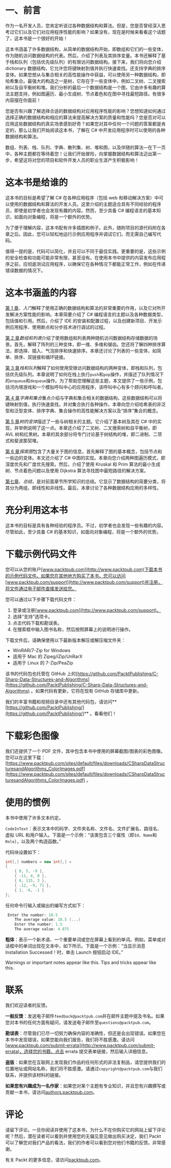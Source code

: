 # 一、前言

作为一名开发人员，您肯定听说过各种数据结构和算法。但是，您是否曾经深入思考过它们以及它们对应用程序性能的影响？如果没有，现在是时候来看看这个话题了，这本书是一个很好的开始！

这本书涵盖了许多数据结构，从简单的数据结构开始，即数组和它们的一些变体，作为随机访问数据结构的代表。然后，介绍了列表及其排序变量。本书还解释了基于栈和队列（包括优先级队列）的有限访问数据结构。接下来，我们将向您介绍 dictionary 数据结构，它允许您将键映射到值并执行快速查找。还支持字典的排序变体。如果您想从与集合相关的高性能操作中获益，可以使用另一种数据结构，即哈希集合。最强大的构造之一是树，它存在于一些变体中，例如二叉树、二叉搜索树以及自平衡树和堆。我们分析的最后一个数据结构是一个图，它由许多有趣的算法主题支持，例如图遍历、最小生成树、节点着色和在图中寻找最短路径。有很多内容摆在你面前！

您是否有兴趣了解选择合适的数据结构对应用程序性能的影响？您想知道如何通过选择正确的数据结构和相应的算法来提高解决方案的质量和性能吗？您是否对可以应用这些数据结构的真实场景感到好奇？如果您对其中任何一个问题的答案都是肯定的，那么让我们开始阅读这本书，了解在 C# 中开发应用程序时可以使用的各种数据结构和算法。

数组、列表、栈、队列、字典、散列集、树、堆和图，以及伴随的算法—在下一页中，各种主题都在等待着您！让我们开始冒险，向掌握数据结构和算法迈出第一步，希望这将对您的项目和软件开发人员的职业生涯产生积极影响！

# 这本书是给谁的

这本书的目标是希望了解 C# 在各种应用程序（包括 web 和移动解决方案）中可以使用的数据结构和算法的开发人员。这里介绍的主题适合具有不同经验的程序员，即使是初学者也会发现有趣的内容。然而，至少具备 C# 编程语言的基本知识，如面向对象编程，将是一个额外的优势。

为了便于理解内容，这本书配有许多插图和例子。此外，随附项目的源代码附在各章之后。因此，您可以轻松地运行示例应用程序并调试它们，而无需自己编写代码。

值得一提的是，代码可以简化，并且可以不同于最佳实践。更重要的是，这些示例的安全检查和功能可能非常有限，甚至没有。在使用本书中提供的内容发布应用程序之前，应彻底测试应用程序，以确保它在各种情况下都能正常工作，例如在传递错误数据的情况下。

# 这本书涵盖的内容

[第 1 章](1.html)、*入门*解释了使用正确的数据结构和算法的非常重要的作用，以及它对所开发解决方案性能的影响。本章简要介绍了 C# 编程语言的主题以及各种数据类型，包括值和引用。然后，介绍了 IDE 的安装和配置过程，以及创建新项目、开发示例应用程序、使用断点和分步技术进行调试的过程。

[第 2 章](2.html)*数组和列表*介绍了使用数组和列表两种随机访问数据结构存储数据的场景。首先，解释了阵列的三种变体，即一维、多维和锯齿。您还将了解四种排序算法，即选择、插入、气泡排序和快速排序。本章还讨论了列表的一些变体，如简单、排序、双链接和循环链接。

[第 3 章](3.html)*栈和队列*解释了如何使用受限访问数据结构的两种变体，即栈和队列，包括优先级队列。本章说明了如何在栈上执行`push`和`pop`操作，并描述了队列情况下的`enqueue`和`dequeue`操作。为了帮助您理解这些主题，本文提供了一些示例，包括河内塔游戏和一个模拟呼叫中心的应用程序，该呼叫中心有多个顾问和呼叫者。

[第 4 章](4.html)*字典和集合*重点介绍与字典和集合相关的数据结构，这些数据结构可以将键映射到值，执行快速查找，并对集合执行各种操作。本章向您介绍哈希表的非泛型和泛型变体、排序字典、集合操作的高性能解决方案以及“排序”集合的概念。

[第 5 章](5.html)*树的变体*描述了一些与树相关的主题。它介绍了基本树及其在 C# 中的实现，并举例说明了这一点。本章还介绍了二叉树、二叉搜索树和自平衡树，即 AVL 树和红黑树。本章的其余部分将专门讨论基于树结构的堆，即二进制、二项式和斐波那契堆。

[第 6 章](6.html)*探索图*包含了大量关于图的信息，首先解释了图的基本概念，包括节点和一些边的变体。本文还介绍了 C# 中图的实现。本章向您介绍两种图遍历模式，即深度优先和广度优先搜索。然后，介绍了使用 Kruskal 和 Prim 算法的最小生成树、节点着色问题以及使用 Dijkstra 算法寻找图中最短路径的解决方案。

[第七章](7.html)、*总结*，是对前面章节所学知识的总结。它显示了数据结构的简要分类，将其分为两组，即线性和非线性。最后，本章讨论了各种数据结构应用的多样性。

# 充分利用这本书

这本书的目标是具有各种经验的程序员。不过，初学者也会发现一些有趣的内容。尽管如此，至少具备 C# 的基本知识，如面向对象编程，将是一个额外的优势。

# 下载示例代码文件

您可以从您的账户[www.packtpub.com](http://www.packtpub.com)下载本书的示例代码文件。如果您在其他地方购买了本书，您可以访问[www.packtpub.com/support](http://www.packtpub.com/support)并注册，将文件通过电子邮件直接发送给您。

您可以通过以下步骤下载代码文件：

1.  登录或注册[www.packtpub.com](http://www.packtpub.com/support)。
2.  选择“支持”选项卡。
3.  点击代码下载和勘误表。
4.  在搜索框中输入图书名称，然后按照屏幕上的说明进行操作。

下载文件后，请确保使用以下最新版本解压或解压缩文件夹：

*   WinRAR/7-Zip for Windows
*   适用于 Mac 的 Zipeg/iZip/UnRarX
*   适用于 Linux 的 7-Zip/PeaZip

该书的代码包也托管在 GitHub 上的[https://github.com/PacktPublishing/C-Sharp-Data-Structures-and-Algorithms](https://github.com/PacktPublishing/C-Sharp-Data-Structures-and-Algorithms) 。如果代码有更新，它将在现有 GitHub 存储库中更新。

我们的丰富书籍和视频目录中还有其他代码包，请访问**[https://github.com/PacktPublishing/](https://github.com/PacktPublishing/)** 。看看他们！

# 下载彩色图像

我们还提供了一个 PDF 文件，其中包含本书中使用的屏幕截图/图表的彩色图像。您可以在这里下载：[https://www.packtpub.com/sites/default/files/downloads/CSharpDataStructuresandAlgorithms_ColorImages.pdf](https://www.packtpub.com/sites/default/files/downloads/CSharpDataStructuresandAlgorithms_ColorImages.pdf) 。

# 使用的惯例

本书中使用了许多文本约定。

`CodeInText`：表示文本中的码字、文件夹名称、文件名、文件扩展名、路径名、虚拟 URL 和用户输入。下面是一个示例：“该类包含三个属性（即`Id`、`Name`和`Role`），以及两个构造函数。”

代码块设置如下：

```cs
int[,] numbers = new int[,] = 
{ 
    { 9, 5, -9 }, 
    { -11, 4, 0 }, 
    { 6, 115, 3 }, 
    { -12, -9, 71 }, 
    { 1, -6, -1 } 
};
```

任何命令行输入或输出的编写方式如下：

```cs
 Enter the number: 10.5
    The average value: 10.5 (...)
    Enter the number: 1.5
    The average value: 4.875
```

**粗体**：表示一个新术语、一个重要单词或您在屏幕上看到的单词。例如，菜单或对话框中的单词出现在文本中，如下所示。下面是一个示例：“当显示消息 Installation Successed！时，单击 Launch 按钮启动 IDE。”

Warnings or important notes appear like this. Tips and tricks appear like this.

# 联系

我们欢迎读者的反馈。

**一般反馈**：发送电子邮件`feedback@packtpub.com`并在邮件主题中提及书名。如果您对本书的任何方面有疑问，请发送电子邮件至`questions@packtpub.com`。

**勘误表**：尽管我们已尽一切努力确保内容的准确性，但还是会出现错误。如果您在本书中发现错误，如果您能向我们报告，我们将不胜感激。请访问[www.packtpub.com/submit-errata](http://www.packtpub.com/submit-errata)，选择您的书籍，点击 errata 提交表单链接，然后输入详细信息。

**盗版**：如果您在互联网上发现我们作品的任何形式的非法复制品，请您提供我们的位置地址或网站名称，我们将不胜感激。请通过`copyright@packtpub.com`与我们联系，并提供该材料的链接。

**如果您有兴趣成为一名作家**：如果您对某个主题有专业知识，并且您有兴趣撰写或贡献一本书，请访问[authors.packtpub.com](http://authors.packtpub.com/)。

# 评论

请留下评论。一旦你阅读并使用了这本书，为什么不在你购买它的网站上留下评论呢？然后，潜在读者可以看到并使用您的无偏见意见做出购买决定，我们 Packt 可以了解您对我们产品的看法，我们的作者可以看到您对他们书籍的反馈。非常感谢。

有关 Packt 的更多信息，请访问[packtpub.com](https://www.packtpub.com/)。